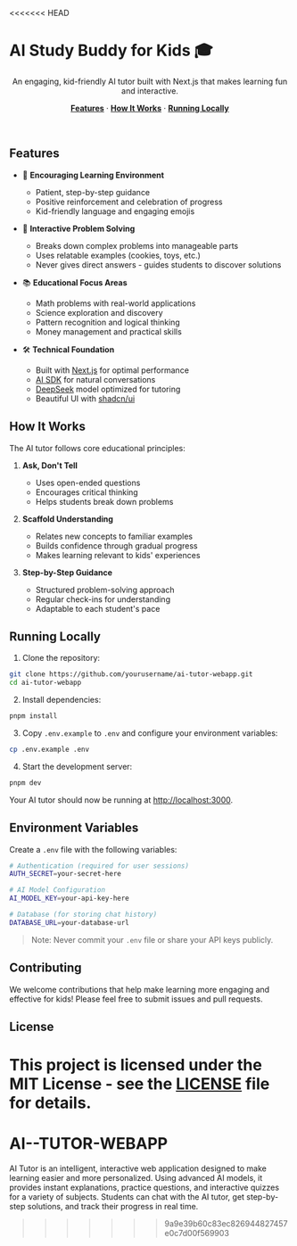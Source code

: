 <<<<<<< HEAD
# AI Study Buddy for Kids 🎓

<p align="center">
  An engaging, kid-friendly AI tutor built with Next.js that makes learning fun and interactive.
</p>

<p align="center">
  <a href="#features"><strong>Features</strong></a> ·
  <a href="#how-it-works"><strong>How It Works</strong></a> ·
  <a href="#running-locally"><strong>Running Locally</strong></a>
</p>
<br/>

## Features

- 🤗 **Encouraging Learning Environment**
  - Patient, step-by-step guidance
  - Positive reinforcement and celebration of progress
  - Kid-friendly language and engaging emojis

- 🧩 **Interactive Problem Solving**
  - Breaks down complex problems into manageable parts
  - Uses relatable examples (cookies, toys, etc.)
  - Never gives direct answers - guides students to discover solutions

- 📚 **Educational Focus Areas**
  - Math problems with real-world applications
  - Science exploration and discovery
  - Pattern recognition and logical thinking
  - Money management and practical skills

- 🛠️ **Technical Foundation**
  - Built with [Next.js](https://nextjs.org) for optimal performance
  - [AI SDK](https://sdk.vercel.ai/docs) for natural conversations
  - [DeepSeek](https://deepseek.ai) model optimized for tutoring
  - Beautiful UI with [shadcn/ui](https://ui.shadcn.com)

## How It Works

The AI tutor follows core educational principles:

1. **Ask, Don't Tell**
   - Uses open-ended questions
   - Encourages critical thinking
   - Helps students break down problems

2. **Scaffold Understanding**
   - Relates new concepts to familiar examples
   - Builds confidence through gradual progress
   - Makes learning relevant to kids' experiences

3. **Step-by-Step Guidance**
   - Structured problem-solving approach
   - Regular check-ins for understanding
   - Adaptable to each student's pace

## Running Locally

1. Clone the repository:
```bash
git clone https://github.com/yourusername/ai-tutor-webapp.git
cd ai-tutor-webapp
```

2. Install dependencies:
```bash
pnpm install
```

3. Copy `.env.example` to `.env` and configure your environment variables:
```bash
cp .env.example .env
```

4. Start the development server:
```bash
pnpm dev
```

Your AI tutor should now be running at [http://localhost:3000](http://localhost:3000).

## Environment Variables

Create a `.env` file with the following variables:

```bash
# Authentication (required for user sessions)
AUTH_SECRET=your-secret-here

# AI Model Configuration
AI_MODEL_KEY=your-api-key-here

# Database (for storing chat history)
DATABASE_URL=your-database-url
```

> Note: Never commit your `.env` file or share your API keys publicly.

## Contributing

We welcome contributions that help make learning more engaging and effective for kids! Please feel free to submit issues and pull requests.

## License

This project is licensed under the MIT License - see the [LICENSE](LICENSE) file for details.
=======
# AI--TUTOR-WEBAPP
AI Tutor is an intelligent, interactive web application designed to make learning easier and more personalized. Using advanced AI models, it provides instant explanations, practice questions, and interactive quizzes for a variety of subjects. Students can chat with the AI tutor, get step-by-step solutions, and track their progress in real time.
>>>>>>> 9a9e39b60c83ec826944827457e0c7d00f569903
